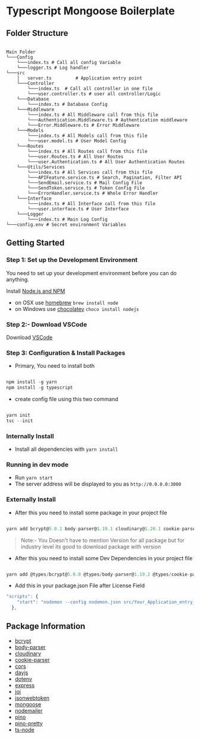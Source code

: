 # Typescript Mongoose Boilerplate

## Folder Structure

```

Main Folder
└───Config
    └───index.ts # Call all config Variable
    └───logger.ts # Log handler
└───src
    │   server.ts         # Application entry point
    └───Controller
        └───index.ts  # Call all controller in one file
        └───user.controller.ts # user all controller/Logic
    └───Database
        └───index.ts # Database Config
    └───Middleware
        └───index.ts # All Middleware call from this file
        └───Authentication.Middleware.ts # Authentication middleware
        └───Error.Middleware.ts # Error Middleware
    └───Models
        └───index.ts # All Models call from this file
        └───user.model.ts # User Model Config
    └───Routes
        └───index.ts # All Routes call from this file
        └───user.Routes.ts # All User Routes
        └───user.Authentication.ts # All User Authentication Routes
    └───Utils/Services
        └───index.ts # All Services call from this file
        └───APIFeature.service.ts # Search, Pagination, Filter API
        └───SendEmail.service.ts # Mail Config File
        └───SendToken.service.ts # Token Config File
        └───ErrorHandler.service.ts # Whole Error Handler
    └───Interface
        └───index.ts # All Interface call from this file
        └───user.interface.ts # User Interface
    └───Logger
        └───index.ts # Main Log Config
└───config.env # Secret environment Variables
```

## Getting Started

### Step 1: Set up the Development Environment

You need to set up your development environment before you can do anything.

Install [Node.js and NPM](https://nodejs.org/en/download/)

- on OSX use [homebrew](http://brew.sh) `brew install node`
- on Windows use [chocolatey](https://chocolatey.org/) `choco install nodejs`

### Step 2:- Download VSCode

Download [VSCode](https://code.visualstudio.com/)

### Step 3: Configuration & Install Packages

- Primary, You need to install both

```TypeScript

npm install -g yarn
npm install -g typescript

```

- create config file using this two command

```TypeScript

yarn init
tsc --init

```

### Internally Install

- Install all dependencies with `yarn install`

### Running in dev mode

- Run `yarn start`
- The server address will be displayed to you as `http://0.0.0.0:3000`

### Externally Install

- After this you need to install some package in your project file

```TypeScript

yarn add bcrypt@5.0.1 body-parser@1.19.1 cloudinary@1.28.1 cookie-parser@1.4.6 cors@2.8.5 dayjs@1.10.7 dotenv@16.0.0 express@4.17.2 joi@17.6.0 jsonwebtoken@8.5.1 mongoose@6.2.1 nodemailer@6.7.2 pino@7.6.5 pino-pretty@7.5.1 ts-node@10.5.0

```

> Note:- You Doesn't have to mention Version for all package but for industry level its good to download package with version

- After this you need to install some Dev Dependencies in your project file

```TypeScript

yarn add @types/bcrypt@5.0.0 @types/body-parser@1.19.2 @types/cookie-parser@1.4.2 @types/cors@2.8.1 @types/dotenv@8.2.0 @types/express@4.17.13 @types/joi@17.2.  @types/jsonwebtoken@8.5.8 @types/mongoose@5.11.97 @types/nodemailer@6.4.4 @types/pino@7.0.5 @types/pino-pretty@4.7.4 typescript@4.5.5

```

- Add this in your package.json File after License Field

```TypeScript
"scripts": {
    "start": "nodemon --config nodemon.json src/Your_Application_entry_point | pino-pretty"
  },
```

## Package Information

- [bcrypt](https://www.npmjs.com/package/bcrypt)
- [body-parser](https://www.npmjs.com/package/body-parser)
- [cloudinary](https://www.npmjs.com/package/cloudinary)
- [cookie-parser](https://www.npmjs.com/package/cookie-parser)
- [cors](https://www.npmjs.com/package/cors)
- [dayjs](https://www.npmjs.com/package/dayjs)
- [dotenv](https://www.npmjs.com/package/dotenv)
- [express](https://www.npmjs.com/package/express)
- [joi](https://www.npmjs.com/package/joi)
- [jsonwebtoken](https://www.npmjs.com/package/jsonwebtoken)
- [mongoose](https://www.npmjs.com/package/mongoose)
- [nodemailer](https://www.npmjs.com/package/nodemailer)
- [pino](https://www.npmjs.com/package/pino)
- [pino-pretty](https://www.npmjs.com/package/pino-pretty)
- [ts-node](https://www.npmjs.com/package/ts-node)
